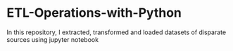 # ETL-Operations-with-Python
In this repository, I extracted, transformed and loaded datasets of disparate sources using jupyter notebook
